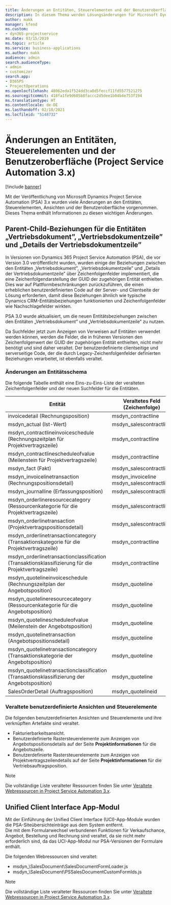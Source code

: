 ```yaml
---
title: Änderungen an Entitäten, Steuerelementen und der Benutzeroberfläche (Project Service Automation 3.x)
description: In diesem Thema werden Lösungsänderungen für Microsoft Dynamics Project Service Automation 3.x beschrieben.
author: makk
manager: kfend
ms.custom:
- dyn365-projectservice
ms.date: 03/15/2019
ms.topic: article
ms.service: business-applications
ms.author: makk
audience: admin
search.audienceType:
- admin
- customizer
search.app:
- D365PS
- ProjectOperations
ms.openlocfilehash: 48062eda1f524dd3ca0d5feccf11fd5577521275
ms.sourcegitcommit: 418fa1fe9d605b8faccc2d5dee1b04b4e753f194
ms.translationtype: HT
ms.contentlocale: de-DE
ms.lasthandoff: 02/10/2021
ms.locfileid: "5148732"
---
```

# <a name="entity-control-and-user-interface-changes-project-service-automation-3x"></a>Änderungen an Entitäten, Steuerelementen und der Benutzeroberfläche (Project Service Automation 3.x)

[!include [banner](../../includes/psa-now-project-operations.md)]


Mit der Veröffentlichung von Microsoft Dynamics Project Service Automation (PSA) 3.x wurden viele Änderungen an den Entitäten, Steuerelementen, Ansichten und der Benutzeroberfläche vorgenommen. Dieses Thema enthält Informationen zu diesen wichtigen Änderungen.

## <a name="parent-child-relationships-for-sales-document-sales-document-line-sales-document-line-detail-entities"></a>Parent-Child-Beziehungen für die Entitäten „Vertriebsdokument”, „Vertriebsdokumentzeile” und „Details der Vertriebsdokumentzeile”
In Versionen von Dynamics 365 Project Service Automation (PSA), die vor Version 3.0 veröffentlicht wurden, wurden einige der Beziehungen zwischen den Entitäten „Vertriebsdokument”, „Vertriebsdokumentzeile” und „Details der Vertriebsdokumentzeile” über Zeichenfolgenfelder implementiert, die eine Zeichenfolgendarstellung der GUID der zugehörigen Entität enthielten. Dies war auf Plattformbeschränkungen zurückzuführen, die einen erheblichen benutzerdefinierten Code auf der Server- und Clientseite der Lösung erforderten, damit diese Beziehungen ähnlich wie typische Dynamics CRM-Entitätsbeziehungen funktionierten und Zeichenfolgenfelder wie Nachschlagefelder wirkten.

PSA 3.0 wurde aktualisiert, um die neuen Entitätsbeziehungen zwischen den Entitäten „Vertriebsdokument” und „Vertriebsdokumentzeile” zu nutzen.

Da Suchfelder jetzt zum Anzeigen von Verweisen auf Entitäten verwendet werden können, werden die Felder, die in früheren Versionen den Zeichenfolgenwert der GUID der zugehörigen Entität enthielten, nicht mehr benötigt und sind daher veraltet. Der benutzerdefinierte clientseitige und serverseitige Code, der die durch Legacy-Zeichenfolgenfelder definierten Beziehungen verarbeitet, ist ebenfalls veraltet.

### <a name="entity-schema-changes"></a>Änderungen am Entitätsschema
Die folgende Tabelle enthält eine Eins-zu-Eins-Liste der veralteten Zeichenfolgenfelder und der neuen Suchfelder für die Entitäten. 

 Entität |   Veraltetes Feld (Zeichenfolge) | Neues Feld (Suche)
--- | --- | ---
invoicedetail (Rechnungsposition) |  msdyn_contractline |    msdyn_contractlineid
msdyn_actual (Ist-Wert) | msdyn_salescontractline |   msdyn_salescontractlineid
msdyn_contractlineinvoiceschedule (Rechnungszeitplan für Projektvertragszeile) |    msdyn_contractline |    msdyn_contractlineid
msdyn_contractlinescheduleofvalue (Meilenstein für Projektvertragszeile) |   msdyn_contractline |    msdyn_contractlineid
msdyn_fact (Fakt) | msdyn_salescontractline |   msdyn_salescontractlineid
msdyn_invoicelinetransaction (Rechnungspositionsdetail) | msdyn_invoiceline <br> msdyn_salescontractline | msdyn_invoicelineid <br> msdyn_salescontractlineid
msdyn_journalline (Erfassungsposition) |  msdyn_salescontractline |   msdyn_salescontractlineid
msdyn_orderlineresourcecategory (Ressourcenkategorie für die Projektvertragszeile) | msdyn_salescontractline |   msdyn_contractlineid
msdyn_orderlinetransaction (Projektvertragspositionsdetail) | msdyn_salescontractline |   msdyn_salescontractlineid
msdyn_orderlinetransactioncategory (Transaktionskategorie für die Projektvertragszeile) |   msdyn_contractline |    msdyn_contractlineid
msdyn_orderlinetransactionclassification (Transaktionsklassifizierung für die Projektvertragszeile) |   msdyn_contractline |    msdyn_contractlineid
msdyn_quotelineinvoiceschedule (Rechnungszeitplan der Angebotsposition) |  msdyn_quoteline |   msdyn_quotelineid
msdyn_quotelineresourcecategory (Ressourcenkategorie für die Angebotsposition) |    msdyn_quoteline |   msdyn_quotelineid
msdyn_quotelinescheduleofvalue (Meilenstein der Angebotsposition) | msdyn_quoteline |   msdyn_quotelineid
msdyn_quotelinetransaction (Angebotspositionsdetail) |    msdyn_quoteline |   msdyn_quotelineid
msdyn_quotelinetransactioncategory (Transaktionskategorie der Angebotsposition) |  msdyn_quoteline |   msdyn_quotelineid
msdyn_quotelinetransactionclassification (Transaktionsklassifizierung der Angebotsposition) |  msdyn_quoteline |   msdyn_quotelineid
SalesOrderDetail (Auftragsposition) | msdyn_quotelineid | msdyn_quoteline 

### <a name="deprecated-custom-views-and-controls"></a>Veraltete benutzerdefinierte Ansichten und Steuerelemente
Die folgenden benutzerdefinierten Ansichten und Steuerelemente und ihre verknüpften Artefakte sind veraltet.

- Fakturierbarkeitsansicht.
- Benutzerdefinierte Rastersteuerelemente zum Anzeigen von Angebotspositionsdetails auf der Seite **Projektinformationen** für die Angebotszeile.
- Benutzerdefinierte Rastersteuerelemente zum Anzeigen von Projektvertragszeilendetails auf der Seite **Projektinformationen** für die Vertriebsauftragsposition.

> [!NOTE]
> Die vollständige Liste veralteter Ressourcen finden Sie unter [Veraltete Webressourcen in Project Service Automation 3.x](../developer-guides/web-resources-deprecated-v3.x.md).

## <a name="unified-client-interface-app-module"></a>Unified Client Interface App-Modul
Mit der Einführung der Unified Client Interface (UCI)-App-Module wurden die PSA-Siteübersichteinträge aus dem System entfernt.  
Die mit dem Formularwechsel verbundenen Funktionen für Verkaufschance, Angebot, Bestellung und Rechnung sind veraltet, da sie nicht mehr erforderlich sind, da das UCI-App-Modul nur PSA-Versionen der Formulare enthält.  

Die folgenden Webressourcen sind veraltet:

- msdyn_\SalesDocument\SalesDocumentFormLoader.js
- msdyn_\SalesDocument\PSSalesDocumentCustomFormIds.js

> [!NOTE]
> Die vollständige Liste veralteter Ressourcen finden Sie unter [Veraltete Webressourcen in Project Service Automation 3.x](../developer-guides/web-resources-deprecated-v3.x.md).


